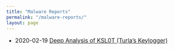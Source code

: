 ```yaml
---
title: "Malware Reports"
permalink: "/malware-reports/"
layout: page
---
```


- <p style="font-size:1.1em">2020-02-19 <a href="/malware-reports/ksl0t-keylogger">Deep Analysis of KSL0T (Turla’s Keylogger)</a></p>